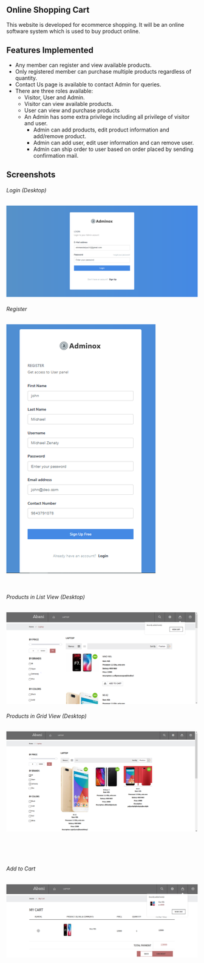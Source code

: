 <!-- <p align="center"><img src="https://laravel.com/assets/img/components/logo-laravel.svg"></p>

<p align="center">
<a href="https://travis-ci.org/laravel/framework"><img src="https://travis-ci.org/laravel/framework.svg" alt="Build Status"></a>
<a href="https://packagist.org/packages/laravel/framework"><img src="https://poser.pugx.org/laravel/framework/d/total.svg" alt="Total Downloads"></a>
<a href="https://packagist.org/packages/laravel/framework"><img src="https://poser.pugx.org/laravel/framework/v/stable.svg" alt="Latest Stable Version"></a>
<a href="https://packagist.org/packages/laravel/framework"><img src="https://poser.pugx.org/laravel/framework/license.svg" alt="License"></a>
</p>
 -->
## Online Shopping Cart

  This website is developed for ecommerce shopping. It will be an online software system which is used to buy product online.

## Features Implemented
-	Any member can register and view available products.
-	Only registered member can purchase multiple products regardless of quantity.
-	Contact Us page is available to contact Admin for queries.
-	There are three roles available:
	-	Visitor, User and Admin.
	-   Visitor can view available products.
	-   User can view and purchase products
	-	An Admin has some extra privilege including all privilege of visitor and user.
		-	Admin can add products, edit product information and add/remove product.
		-	Admin can add user, edit user information and can remove user.
		-	Admin can ship order to user based on order placed by sending confirmation mail.




<!-- - [Simple, fast routing engine](https://laravel.com/docs/routing).
- [Powerful dependency injection container](https://laravel.com/docs/container).
- Multiple back-ends for [session](https://laravel.com/docs/session) and [cache](https://laravel.com/docs/cache) storage.
- Expressive, intuitive [database ORM](https://laravel.com/docs/eloquent).
- Database agnostic [schema migrations](https://laravel.com/docs/migrations).
- [Robust background job processing](https://laravel.com/docs/queues).
- [Real-time event broadcasting](https://laravel.com/docs/broadcasting). -->

<!-- Laravel is accessible, yet powerful, providing tools needed for large, robust applications.
 -->
## Screenshots

###### Login (Desktop)
![List Books Desktop View](readme_images/admin_login.png)

###### Register
![Star Rating Tooltip on Hover Desktop](readme_images/register.PNG)

<br />

###### Products in List View (Desktop)

<div style="margin: 0 auto">
    <!-- <img src="readme_images/search-books.png" alt="Search Books"/> -->
    <img src="readme_images/products.PNG" alt="Products"/>
    <!-- <img src="readme_images/search-books-by-authors.png" alt="Search Book Displays by Authors"/> -->
</div>

###### Products in Grid View (Desktop)
![Checkout Book Desktop View](readme_images/gridView.PNG)

<br/><br/><br/>

###### Add to Cart
<div style="margin: 0 auto">
    <img src="readme_images/Cart.PNG" alt="List Books Mobile View"/>
    <!-- <img src="readme_images/checkout-book-mobile.png" alt="Checkout Book Mobile"/> -->
</div>

<!-- Laravel has the most extensive and thorough [documentation](https://laravel.com/docs) and video tutorial library of any modern web application framework, making it a breeze to get started learning the framework.

If you're not in the mood to read, [Laracasts](https://laracasts.com) contains over 1100 video tutorials on a range of topics including Laravel, modern PHP, unit testing, JavaScript, and more. Boost the skill level of yourself and your entire team by digging into our comprehensive video library.

## Laravel Sponsors

We would like to extend our thanks to the following sponsors for helping fund on-going Laravel development. If you are interested in becoming a sponsor, please visit the Laravel [Patreon page](https://patreon.com/taylorotwell):

- **[Vehikl](https://vehikl.com/)**
- **[Tighten Co.](https://tighten.co)**
- **[British Software Development](https://www.britishsoftware.co)**
- [Fragrantica](https://www.fragrantica.com)
- [SOFTonSOFA](https://softonsofa.com/)
- [User10](https://user10.com)
- [Soumettre.fr](https://soumettre.fr/)
- [CodeBrisk](https://codebrisk.com)
- [1Forge](https://1forge.com)
- [TECPRESSO](https://tecpresso.co.jp/)
- [Pulse Storm](http://www.pulsestorm.net/)
- [Runtime Converter](http://runtimeconverter.com/)
- [WebL'Agence](https://weblagence.com/)

## Contributing

Thank you for considering contributing to the Laravel framework! The contribution guide can be found in the [Laravel documentation](https://laravel.com/docs/contributions).

## Security Vulnerabilities

If you discover a security vulnerability within Laravel, please send an e-mail to Taylor Otwell via [taylor@laravel.com](mailto:taylor@laravel.com). All security vulnerabilities will be promptly addressed.

## License

The Laravel framework is open-sourced software licensed under the [MIT license](https://opensource.org/licenses/MIT).
 -->
